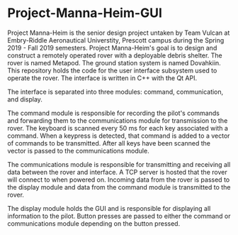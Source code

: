 # Project-Manna-Heim-GUI
Project Manna-Heim is the senior design project untaken by Team Vulcan at Embry-Riddle Aeronautical Universtity, Prescott campus during the Spring 2019 - Fall 2019 semesters.
Project Manna-Heim's goal is to design and construct a remotely operated rover with a deployable debris shelter.
The rover is named Metapod. The ground station system is named Dovahkiin.
This repository holds the code for the user interface subsystem used to operate the rover.
The interface is written in C++ with the Qt API.

The interface is separated into three modules: command, communication, and display.

The command module is responsible for recording the pilot's commands and forwarding them to the communications module for transmission to the rover.
The keyboard is scanned every 50 ms for each key associated with a command. When a keypress is detected, that command is added to a vector of commands to be transmitted. After all keys have been scanned the vector is passed to the communications module.

The communications module is responsible for transmitting and receiving all data between the rover and interface. A TCP server is hosted that the rover will connect to when powered on. Incoming data from the rover is passed to the display module and data from the command module is transmitted to the rover.

The display module holds the GUI and is responsible for displaying all information to the pilot. Button presses are passed to either the command or communications module depending on the button pressed.
